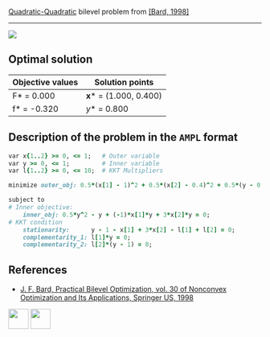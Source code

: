 [Quadratic-Quadratic](/BASBLib/QP-QP-problems) bilevel problem from [\[Bard, 1998\]][Bard, 1998]

---

![](/BASBLib/images/b_1998_03_eq.jpg)

## Optimal solution

Objective values   | Solution points         |
------------------ | ----------------------- |
F* = 0.000         | __x__* = (1.000, 0.400) |
f* = -0.320        | _y_* = 0.800            |

## Description of the problem in the `AMPL` format

```ruby
var x{1..2} >= 0, <= 1;   # Outer variable
var y >= 0, <= 1;         # Inner variable
var l{1..2} >= 0, <= 10;  # KKT Multipliers

minimize outer_obj: 0.5*(x[1] - 1)^2 + 0.5*(x[2] - 0.4)^2 + 0.5*(y - 0.8)^2;  # Outer objective

subject to
# Inner objective:
    inner_obj: 0.5*y^2 - y + (-1)*x[1]*y + 3*x[2]*y = 0;
# KKT condition
    stationarity:      y - 1 - x[1] + 3*x[2] - l[1] + l[2] = 0;
    complementarity_1: l[1]*y = 0;
    complementarity_2: l[2]*(y - 1) = 0;
```

##  References

 - [J. F. Bard, Practical Bilevel Optimization, vol. 30 of Nonconvex Optimization and Its Applications, Springer US, 1998](https://doi.org/10.1007/978-1-4757-2836-1)

[<img src="http://www.interupgrade.com/images/pfeil-backbutton.png" width="40" height="40">](/BASBLib/QP-QP-problems "Back to summary of QP-QP bilevel problems")
[<img src="https://cdn1.iconfinder.com/data/icons/MetroStation-PNG/128/MB__home.png" width="40" height="40">](/BASBLib/index "Back to homepage")

[Bard, 1998]: https://doi.org/10.1007/978-1-4757-2836-1
